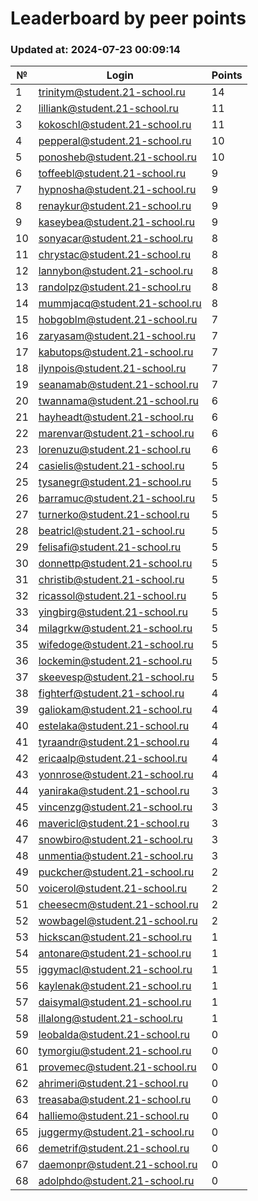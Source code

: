 # Leaderboard by peer points

### Updated at: 2024-07-23 00:09:14

| № | Login | Points |
|---|-------|--------|
|1|trinitym@student.21-school.ru|14|
|2|lilliank@student.21-school.ru|11|
|3|kokoschl@student.21-school.ru|11|
|4|pepperal@student.21-school.ru|10|
|5|ponosheb@student.21-school.ru|10|
|6|toffeebl@student.21-school.ru|9|
|7|hypnosha@student.21-school.ru|9|
|8|renaykur@student.21-school.ru|9|
|9|kaseybea@student.21-school.ru|9|
|10|sonyacar@student.21-school.ru|8|
|11|chrystac@student.21-school.ru|8|
|12|lannybon@student.21-school.ru|8|
|13|randolpz@student.21-school.ru|8|
|14|mummjacq@student.21-school.ru|8|
|15|hobgoblm@student.21-school.ru|7|
|16|zaryasam@student.21-school.ru|7|
|17|kabutops@student.21-school.ru|7|
|18|ilynpois@student.21-school.ru|7|
|19|seanamab@student.21-school.ru|7|
|20|twannama@student.21-school.ru|6|
|21|hayheadt@student.21-school.ru|6|
|22|marenvar@student.21-school.ru|6|
|23|lorenuzu@student.21-school.ru|6|
|24|casielis@student.21-school.ru|5|
|25|tysanegr@student.21-school.ru|5|
|26|barramuc@student.21-school.ru|5|
|27|turnerko@student.21-school.ru|5|
|28|beatricl@student.21-school.ru|5|
|29|felisafi@student.21-school.ru|5|
|30|donnettp@student.21-school.ru|5|
|31|christib@student.21-school.ru|5|
|32|ricassol@student.21-school.ru|5|
|33|yingbirg@student.21-school.ru|5|
|34|milagrkw@student.21-school.ru|5|
|35|wifedoge@student.21-school.ru|5|
|36|lockemin@student.21-school.ru|5|
|37|skeevesp@student.21-school.ru|5|
|38|fighterf@student.21-school.ru|4|
|39|galiokam@student.21-school.ru|4|
|40|estelaka@student.21-school.ru|4|
|41|tyraandr@student.21-school.ru|4|
|42|ericaalp@student.21-school.ru|4|
|43|yonnrose@student.21-school.ru|4|
|44|yaniraka@student.21-school.ru|3|
|45|vincenzg@student.21-school.ru|3|
|46|mavericl@student.21-school.ru|3|
|47|snowbiro@student.21-school.ru|3|
|48|unmentia@student.21-school.ru|3|
|49|puckcher@student.21-school.ru|2|
|50|voicerol@student.21-school.ru|2|
|51|cheesecm@student.21-school.ru|2|
|52|wowbagel@student.21-school.ru|2|
|53|hickscan@student.21-school.ru|1|
|54|antonare@student.21-school.ru|1|
|55|iggymacl@student.21-school.ru|1|
|56|kaylenak@student.21-school.ru|1|
|57|daisymal@student.21-school.ru|1|
|58|illalong@student.21-school.ru|1|
|59|leobalda@student.21-school.ru|0|
|60|tymorgiu@student.21-school.ru|0|
|61|provemec@student.21-school.ru|0|
|62|ahrimeri@student.21-school.ru|0|
|63|treasaba@student.21-school.ru|0|
|64|halliemo@student.21-school.ru|0|
|65|juggermy@student.21-school.ru|0|
|66|demetrif@student.21-school.ru|0|
|67|daemonpr@student.21-school.ru|0|
|68|adolphdo@student.21-school.ru|0|
